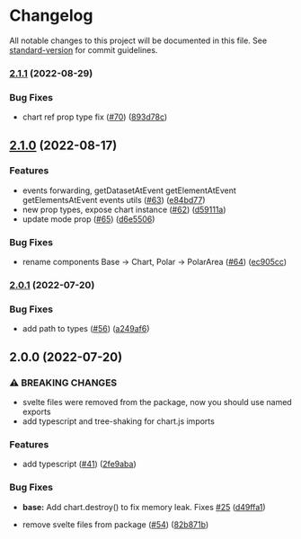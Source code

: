 # Changelog

All notable changes to this project will be documented in this file. See [standard-version](https://github.com/conventional-changelog/standard-version) for commit guidelines.

### [2.1.1](https://github.com/SauravKanchan/svelte-chartjs/compare/v2.1.0...v2.1.1) (2022-08-29)


### Bug Fixes

* chart ref prop type fix ([#70](https://github.com/SauravKanchan/svelte-chartjs/issues/70)) ([893d78c](https://github.com/SauravKanchan/svelte-chartjs/commit/893d78cae03c5ccb43dacabcf1b27bff958b1a5c))

## [2.1.0](https://github.com/SauravKanchan/svelte-chartjs/compare/v2.0.1...v2.1.0) (2022-08-17)


### Features

* events forwarding, getDatasetAtEvent getElementAtEvent getElementsAtEvent events utils ([#63](https://github.com/SauravKanchan/svelte-chartjs/issues/63)) ([e84bd77](https://github.com/SauravKanchan/svelte-chartjs/commit/e84bd7799ea4bd787cc20d2d28701dcca280f1ac))
* new prop types, expose chart instance ([#62](https://github.com/SauravKanchan/svelte-chartjs/issues/62)) ([d59111a](https://github.com/SauravKanchan/svelte-chartjs/commit/d59111a66f923678e85ac79d179285d89270c223))
* update mode prop ([#65](https://github.com/SauravKanchan/svelte-chartjs/issues/65)) ([d6e5506](https://github.com/SauravKanchan/svelte-chartjs/commit/d6e55060cc69b712bffb514205c0f0115dcd204d))


### Bug Fixes

* rename components Base -> Chart, Polar -> PolarArea ([#64](https://github.com/SauravKanchan/svelte-chartjs/issues/64)) ([ec905cc](https://github.com/SauravKanchan/svelte-chartjs/commit/ec905ccfaf51c0374211096e4656d061ab85f6da))

### [2.0.1](https://github.com/SauravKanchan/svelte-chartjs/compare/v2.0.0...v2.0.1) (2022-07-20)


### Bug Fixes

* add path to types ([#56](https://github.com/SauravKanchan/svelte-chartjs/issues/56)) ([a249af6](https://github.com/SauravKanchan/svelte-chartjs/commit/a249af66a58fb5c036430ec75016c7416f1ad6d2))

## 2.0.0 (2022-07-20)


### ⚠ BREAKING CHANGES

* svelte files were removed from the package, now you should use named exports
* add typescript and tree-shaking for chart.js imports

### Features

* add typescript ([#41](https://github.com/SauravKanchan/svelte-chartjs/issues/41)) ([2fe9aba](https://github.com/SauravKanchan/svelte-chartjs/commit/2fe9aba8d38372faee710e68746c5de20b27ba6e))


### Bug Fixes

* **base:** Add chart.destroy() to fix memory leak. Fixes [#25](https://github.com/SauravKanchan/svelte-chartjs/issues/25) ([d49ffa1](https://github.com/SauravKanchan/svelte-chartjs/commit/d49ffa1c015282bb0551e26a94341491a986981c))


* remove svelte files from package ([#54](https://github.com/SauravKanchan/svelte-chartjs/issues/54)) ([82b871b](https://github.com/SauravKanchan/svelte-chartjs/commit/82b871b1b54baa89a28c3e60256f85ed5aff7fed))
